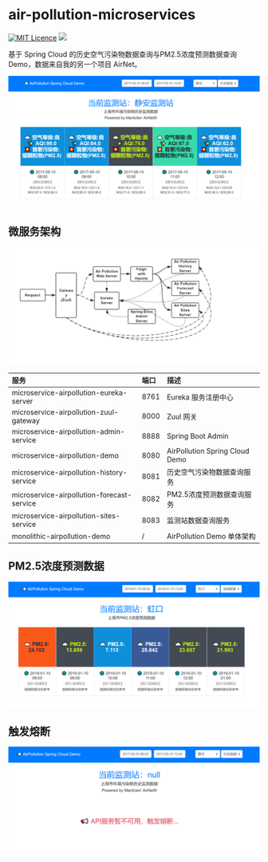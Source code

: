 # air-pollution-microservices
[![MIT Licence](https://badges.frapsoft.com/os/mit/mit.svg?v=103)](https://opensource.org/licenses/mit-license.php)
![](https://img.shields.io/badge/language-Java-orange.svg)

基于 Spring Cloud 的历史空气污染物数据查询与PM2.5浓度预测数据查询 Demo，数据来自我的另一个项目 AirNet。

![history](img/history.png)

## 微服务架构

![cloud](img/cloud.png)


| 服务                                       | 端口 | 描述                       |
| :----------------------------------------- | :--- | :------------------------- |
| microservice-airpollution-eureka-server    | 8761 | Eureka 服务注册中心        |
| microservice-airpollution-zuul-gateway     | 8000 | Zuul 网关                  |
| microservice-airpollution-admin-service    | 8888 | Spring Boot Admin          |
| microservice-airpollution-demo             | 8080 | AirPollution Spring Cloud Demo |
| microservice-airpollution-history-service  | 8081 | 历史空气污染物数据查询服务 |
| microservice-airpollution-forecast-service | 8082 | PM2.5浓度预测数据查询服务  |
| microservice-airpollution-sites-service    | 8083 | 监测站数据查询服务         |
| monolithic-airpollution-demo               | /    | AirPollution Demo 单体架构      |

## PM2.5浓度预测数据
![history](img/forecast.png)

## 触发熔断
![history](img/fail.png)

